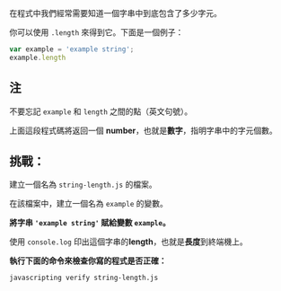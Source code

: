 在程式中我們經常需要知道一個字串中到底包含了多少字元。

你可以使用 `.length` 來得到它。下面是一個例子：

```js
var example = 'example string';
example.length
```

## 注

不要忘記 `example` 和 `length` 之間的點（英文句號）。

上面這段程式碼將返回一個 **number**，也就是**數字**，指明字串中的字元個數。


## 挑戰：

建立一個名為 `string-length.js` 的檔案。

在該檔案中，建立一個名為 `example` 的變數。

**將字串 `'example string'` 賦給變數 `example`。**

使用 `console.log` 印出這個字串的**length**，也就是**長度**到終端機上。

**執行下面的命令來檢查你寫的程式是否正確：**

`javascripting verify string-length.js`
